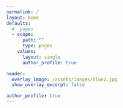 ```yaml
---
permalink: /
layout: home
defaults:
  # _pages
  - scope:
      path: ""
      type: pages
    values:
      layout: single
      author_profile: true

header:
  overlay_image: /assets/images/blue2.jpg
  show_overlay_excerpt: false

author_profile: true
---
```

